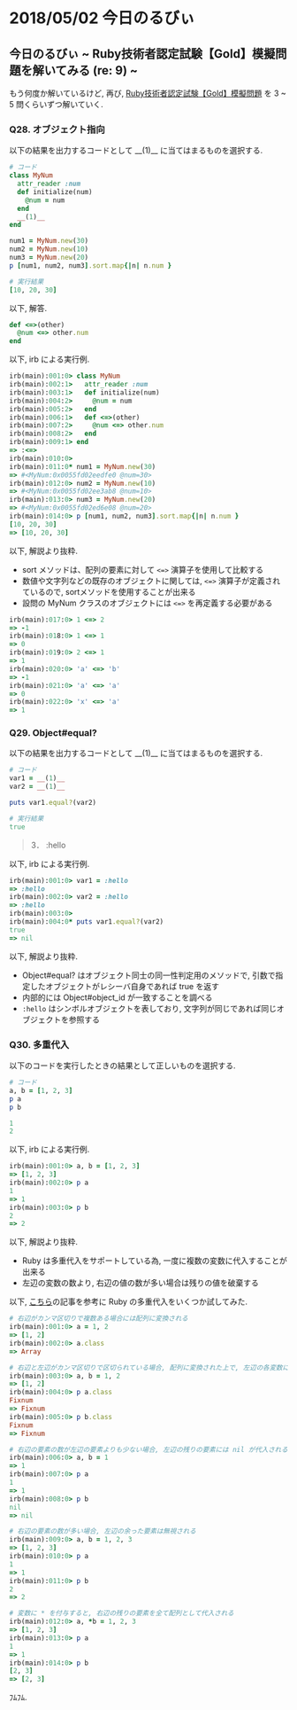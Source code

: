 # 2018/05/02 今日のるびぃ

## 今日のるびぃ ~ Ruby技術者認定試験【Gold】模擬問題を解いてみる (re: 9) ~

もう何度か解いているけど, 再び, [Ruby技術者認定試験【Gold】模擬問題](https://www.school.ctc-g.co.jp/ruby/training_ruby_gold_01_10.html) を 3 ~ 5 問くらいずつ解いていく.

### Q28. オブジェクト指向

以下の結果を出力するコードとして \_\_(1)\_\_ に当てはまるものを選択する.

```ruby
# コード
class MyNum
  attr_reader :num
  def initialize(num)
    @num = num
  end
  __(1)__
end

num1 = MyNum.new(30)
num2 = MyNum.new(10)
num3 = MyNum.new(20)
p [num1, num2, num3].sort.map{|n| n.num }

# 実行結果
[10, 20, 30]
```

以下, 解答.

```ruby
def <=>(other)
  @num <=> other.num
end
```

以下, irb による実行例.

```ruby
irb(main):001:0> class MyNum
irb(main):002:1>   attr_reader :num
irb(main):003:1>   def initialize(num)
irb(main):004:2>     @num = num
irb(main):005:2>   end
irb(main):006:1>   def <=>(other)
irb(main):007:2>     @num <=> other.num
irb(main):008:2>   end
irb(main):009:1> end
=> :<=>
irb(main):010:0> 
irb(main):011:0* num1 = MyNum.new(30)
=> #<MyNum:0x0055fd02eedfe0 @num=30>
irb(main):012:0> num2 = MyNum.new(10)
=> #<MyNum:0x0055fd02ee3ab8 @num=10>
irb(main):013:0> num3 = MyNum.new(20)
=> #<MyNum:0x0055fd02ed6e08 @num=20>
irb(main):014:0> p [num1, num2, num3].sort.map{|n| n.num }
[10, 20, 30]
=> [10, 20, 30]
```

以下, 解説より抜粋.

* sort メソッドは、配列の要素に対して `<=>` 演算子を使用して比較する
* 数値や文字列などの既存のオブジェクトに関しては, `<=>` 演算子が定義されているので, sortメソッドを使用することが出来る
* 設問の MyNum クラスのオブジェクトには `<=>` を再定義する必要がある

```ruby
irb(main):017:0> 1 <=> 2
=> -1
irb(main):018:0> 1 <=> 1
=> 0
irb(main):019:0> 2 <=> 1
=> 1
irb(main):020:0> 'a' <=> 'b'
=> -1
irb(main):021:0> 'a' <=> 'a'
=> 0
irb(main):022:0> 'x' <=> 'a'
=> 1
```

### Q29. Object#equal?

以下の結果を出力するコードとして \_\_(1)\_\_ に当てはまるものを選択する.

```ruby
# コード
var1 = __(1)__
var2 = __(1)__

puts var1.equal?(var2)

# 実行結果
true
```

> 3． :hello

以下, irb による実行例.

```ruby
irb(main):001:0> var1 = :hello
=> :hello
irb(main):002:0> var2 = :hello
=> :hello
irb(main):003:0> 
irb(main):004:0* puts var1.equal?(var2)
true
=> nil
```

以下, 解説より抜粋.

* Object#equal? はオブジェクト同士の同一性判定用のメソッドで, 引数で指定したオブジェクトがレシーバ自身であれば true を返す
* 内部的には Object#object_id が一致することを調べる
* `:hello` はシンボルオブジェクトを表しており, 文字列が同じであれば同じオブジェクトを参照する

### Q30. 多重代入

以下のコードを実行したときの結果として正しいものを選択する.

```ruby
# コード
a, b = [1, 2, 3]
p a
p b
```

```ruby
1
2
```

以下, irb による実行例.

```ruby
irb(main):001:0> a, b = [1, 2, 3]
=> [1, 2, 3]
irb(main):002:0> p a
1
=> 1
irb(main):003:0> p b
2
=> 2
```

以下, 解説より抜粋.

* Ruby は多重代入をサポートしている為, 一度に複数の変数に代入することが出来る
* 左辺の変数の数より, 右辺の値の数が多い場合は残りの値を破棄する

以下, [こちら](https://qiita.com/yancya/items/c557864f307d429bbde4)の記事を参考に Ruby の多重代入をいくつか試してみた.

```ruby
# 右辺がカンマ区切りで複数ある場合には配列に変換される
irb(main):001:0> a = 1, 2
=> [1, 2]
irb(main):002:0> a.class
=> Array

# 右辺と左辺がカンマ区切りで区切られている場合, 配列に変換された上で, 左辺の各変数に右辺の各要素が代入される
irb(main):003:0> a, b = 1, 2
=> [1, 2]
irb(main):004:0> p a.class
Fixnum
=> Fixnum
irb(main):005:0> p b.class
Fixnum
=> Fixnum

# 右辺の要素の数が左辺の要素よりも少ない場合, 左辺の残りの要素には nil が代入される
irb(main):006:0> a, b = 1
=> 1
irb(main):007:0> p a
1
=> 1
irb(main):008:0> p b
nil
=> nil

# 右辺の要素の数が多い場合, 左辺の余った要素は無視される
irb(main):009:0> a, b = 1, 2, 3
=> [1, 2, 3]
irb(main):010:0> p a
1
=> 1
irb(main):011:0> p b
2
=> 2

# 変数に * を付与すると, 右辺の残りの要素を全て配列として代入される
irb(main):012:0> a, *b = 1, 2, 3
=> [1, 2, 3]
irb(main):013:0> p a
1
=> 1
irb(main):014:0> p b
[2, 3]
=> [2, 3]
```

ﾌﾑﾌﾑ.
